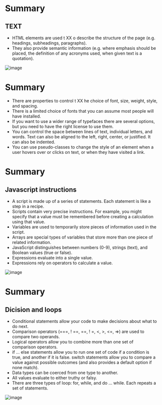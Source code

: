 # Summary
## TEXT 

* HTML elements are used t XX o describe the structure of
the page (e.g. headings, subheadings, paragraphs).
* They also provide semantic information (e.g. where
emphasis should be placed, the definition of any
acronyms used, when given text is a quotation).

![image](https://encrypted-tbn0.gstatic.com/images?q=tbn:ANd9GcSyWDdVzNiY6-TFb6fSKeWIvSHuOJZ6MoU6hg&usqp=CAU.jpg)

# Summary

* There are properties to control t XX he choice of font, size,
weight, style, and spacing.
* There is a limited choice of fonts that you can assume
most people will have installed.
* If you want to use a wider range of typefaces there are
several options, but you need to have the right license
to use them.
* You can control the space between lines of text,
individual letters, and words. Text can also be aligned
to the left, right, center, or justified. It can also be
indented.
* You can use pseudo-classes to change the style of an
element when a user hovers over or clicks on text, or
when they have visited a link.

# Summary
## Javascript instructions

* A script is made up of a series of statements. Each
statement is like a step in a recipe.
* Scripts contain very precise instructions. For example,
you might specify that a value must be remembered
before creating a calculation using that value.
* Variables are used to temporarily store pieces of
information used in the script.
* Arrays are special types of variables that store more
than one piece of related information.
* JavaScript distinguishes between numbers (0-9),
strings (text), and Boolean values (true or false).
* Expressions evaluate into a single value.
* Expressions rely on operators to calculate a value.

![image](https://encrypted-tbn0.gstatic.com/images?q=tbn:ANd9GcSmkCwBaCxsYUfTWpPW2BTrcn8EP1vnUcsbeA&usqp=CAU.jpg)

# Summary 
## Dicision and loops

* Conditional statements allow your code to make
decisions about what to do next.
* Comparison operators (===, ! ==, ==, ! =, <, >, <=, =>)
are used to compare two operands.
* Logical operators allow you to combine more than one
set of comparison operators.
* if ... else statements allow you to run one set of code
if a condition is true, and another if it is false.
switch statements allow you to compare a value
against possible outcomes (and also provides a default
option if none match).
* Data types can be coerced from one type to another.
* All values evaluate to either truthy or falsy.
* There are three types of loop: for, while, and
do ... while. Each repeats a set of statements.

![image](https://encrypted-tbn0.gstatic.com/images?q=tbn:ANd9GcQPSVoHZz-oT9P-nMe9v2uZcRzOdtVvz_ZrlQ&usqp=CAU.jpg)
